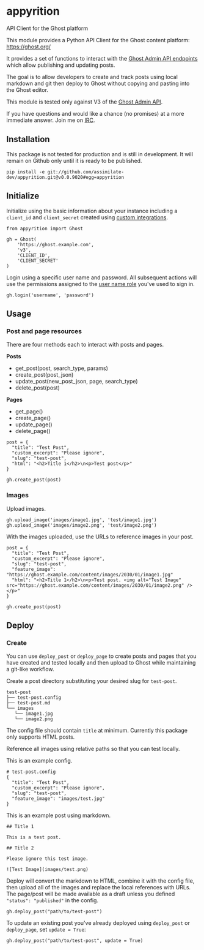 # appyrition
API Client for the Ghost platform

This module provides a Python API Client for the Ghost content platform:
https://ghost.org/

It provides a set of functions to interact with the [Ghost Admin API
endpoints](https://ghost.org/docs/admin-api/#endpoints) which allow publishing
and updating posts.

The goal is to allow developers to create and track posts using local markdown
and git then deploy to Ghost without copying and pasting into the Ghost editor.

This module is tested only against V3 of the [Ghost Admin
API](https://ghost.org/docs/faq/api-versioning/).

If you have questions and would like a chance (no promises) at a more immediate
answer. Join me on [IRC](https://irc.assimilate.dev/).

## Installation

This package is not tested for production and is still in development. It will
remain on Github only until it is ready to be published.

```
pip install -e git://github.com/assimilate-dev/appyrition.git@v0.0.9020#egg=appyrition
```

## Initialize

Initialize using the basic information about your instance including a
`client_id` and `client_secret` created using
[custom integrations](https://ghost.org/integrations/custom-integrations/).

```
from appyrition import Ghost

gh = Ghost(
	'https://ghost.example.com',
	'v3',
	'CLIENT_ID',
	'CLIENT_SECRET'
)
```

Login using a specific user name and password. All subsequent actions will use
the permissions assigned to the
[user name role](https://ghost.org/help/managing-your-team/) you've used to sign in.

```
gh.login('username', 'password')
```

## Usage

### Post and page resources

There are four methods each to interact with posts and pages.

**Posts**
- get_post(post, search_type, params)
- create_post(post_json)
- update_post(new_post_json, page, search_type)
- delete_post(post)

**Pages**
- get_page()
- create_page()
- update_page()
- delete_page()

```
post = {
  "title": "Test Post",
  "custom_excerpt": "Please ignore",
  "slug": "test-post",
  "html": "<h2>Title 1</h2>\n<p>Test post</p>"
}

gh.create_post(post)
```

### Images

Upload images.

```
gh.upload_image('images/image1.jpg', 'test/image1.jpg')
gh.upload_image('images/image2.png', 'test/image2.png')
```

With the images uploaded, use the URLs to reference images in your post.

```
post = {
  "title": "Test Post",
  "custom_excerpt": "Please ignore",
  "slug": "test-post",
  "feature_image": "https://ghost.example.com/content/images/2030/01/image1.jpg"
  "html": "<h2>Title 1</h2>\n<p>Test post. <img alt="Test Image" src="https://ghost.example.com/content/images/2030/01/image2.png" /></p>"
}

gh.create_post(post)
```

## Deploy

### Create

You can use `deploy_post` or `deploy_page` to create posts and pages
that you have created and tested locally and then upload to Ghost while
maintaining a git-like workflow.

Create a post directory substituting your desired slug for `test-post`.

```
test-post
├── test-post.config
├── test-post.md
└── images
   └── image1.jpg
   └── image2.png
```

The config file should contain `title` at minimum. Currently this package only
supports HTML posts.

Reference all images using relative paths so that you can test locally.

This is an example config.

```
# test-post.config
{
  "title": "Test Post",
  "custom_excerpt": "Please ignore",
  "slug": "test-post",
  "feature_image": "images/test.jpg"
}
```

This is an example post using markdown.

```
## Title 1

This is a test post.

## Title 2

Please ignore this test image.

![Test Image](images/test.png)
```

Deploy will convert the markdown to HTML, combine it with the config file, then
upload all of the images and replace the local references with URLs. The
page/post will be made available as a draft unless you defined
`"status": "published"` in the config.

``` 
gh.deploy_post("path/to/test-post")
```

To update an existing post you've already deployed using `deploy_post` or
`deploy_page`, set `update = True`:

```
gh.deploy_post("path/to/test-post", update = True)
```
